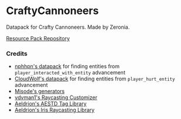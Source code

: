 # CraftyCannoneers
Datapack for Crafty Cannoneers. Made by Zeronia.

[Resource Pack Repository](https://github.com/ZeroniaServer/CraftyCannoneersPack)

### Credits
- [nphhpn's datapack](https://cdn.discordapp.com/attachments/157097006500806656/809831905087586314/uwu.zip) for finding entities from `player_interacted_with_entity` advancement
- [CloudWolf's datapack](https://www.youtube.com/watch?v=YZfCBBvOMN4) for finding entities from `player_hurt_entity` advancement
- [Misode's generators](https://misode.github.io/)
- [vdvman1's Raycasting Customizer](https://skylinerw.com/vdvman1/raycast/)
- [Aeldrion's AESTD Tag Library](https://github.com/Aeldrion/AESTD-tag-library)
- [Aeldrion's Iris Raycasting Library](https://github.com/Aeldrion/iris)
